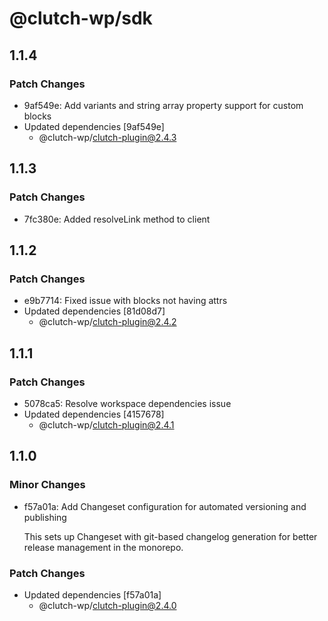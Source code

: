 # @clutch-wp/sdk

## 1.1.4

### Patch Changes

- 9af549e: Add variants and string array property support for custom blocks
- Updated dependencies [9af549e]
  - @clutch-wp/clutch-plugin@2.4.3

## 1.1.3

### Patch Changes

- 7fc380e: Added resolveLink method to client

## 1.1.2

### Patch Changes

- e9b7714: Fixed issue with blocks not having attrs
- Updated dependencies [81d08d7]
  - @clutch-wp/clutch-plugin@2.4.2

## 1.1.1

### Patch Changes

- 5078ca5: Resolve workspace dependencies issue
- Updated dependencies [4157678]
  - @clutch-wp/clutch-plugin@2.4.1

## 1.1.0

### Minor Changes

- f57a01a: Add Changeset configuration for automated versioning and publishing

  This sets up Changeset with git-based changelog generation for better release management in the monorepo.

### Patch Changes

- Updated dependencies [f57a01a]
  - @clutch-wp/clutch-plugin@2.4.0
